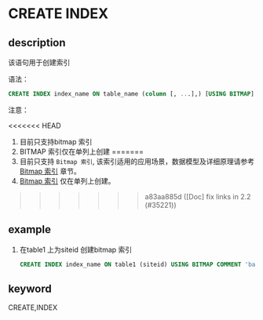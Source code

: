 # CREATE INDEX

## description

该语句用于创建索引

语法：

```sql
CREATE INDEX index_name ON table_name (column [, ...],) [USING BITMAP] [COMMENT'balabala'];
```

注意：

<<<<<<< HEAD
1. 目前只支持bitmap 索引
2. BITMAP 索引仅在单列上创建
=======
1. 目前只支持 `Bitmap 索引`, 该索引适用的应用场景，数据模型及详细原理请参考 [Bitmap 索引](../../../table_design/Bitmap_index.md) 章节。
2. [Bitmap 索引](../../../table_design/Bitmap_index.md) 仅在单列上创建。
>>>>>>> a83aa885d ([Doc] fix links in 2.2 (#35221))

## example

1. 在table1 上为siteid 创建bitmap 索引

    ```sql
    CREATE INDEX index_name ON table1 (siteid) USING BITMAP COMMENT 'balabala';
    ```

## keyword

CREATE,INDEX
